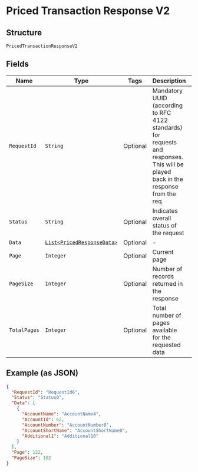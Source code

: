 
# Priced Transaction Response V2

## Structure

`PricedTransactionResponseV2`

## Fields

| Name | Type | Tags | Description | Getter | Setter |
|  --- | --- | --- | --- | --- | --- |
| `RequestId` | `String` | Optional | Mandatory UUID (according to RFC 4122 standards) for requests and responses. This will be played back in the response from the req | String getRequestId() | setRequestId(String requestId) |
| `Status` | `String` | Optional | Indicates overall status of the request | String getStatus() | setStatus(String status) |
| `Data` | [`List<PricedResponseData>`](../../doc/models/priced-response-data.md) | Optional | - | List<PricedResponseData> getData() | setData(List<PricedResponseData> data) |
| `Page` | `Integer` | Optional | Current page | Integer getPage() | setPage(Integer page) |
| `PageSize` | `Integer` | Optional | Number of records returned in the response | Integer getPageSize() | setPageSize(Integer pageSize) |
| `TotalPages` | `Integer` | Optional | Total number of pages available for the requested data | Integer getTotalPages() | setTotalPages(Integer totalPages) |

## Example (as JSON)

```json
{
  "RequestId": "RequestId6",
  "Status": "Status0",
  "Data": [
    {
      "AccountName": "AccountName4",
      "AccountId": 62,
      "AccountNumber": "AccountNumber8",
      "AccountShortName": "AccountShortName0",
      "Additional1": "Additional10"
    }
  ],
  "Page": 122,
  "PageSize": 102
}
```

